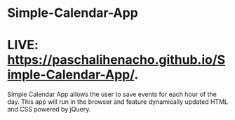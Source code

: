 # Simple-Calendar-App
# LIVE: https://paschalihenacho.github.io/Simple-Calendar-App/.
Simple Calendar App allows the user to save events for each hour of the day. This app will run in the browser and feature dynamically updated HTML and CSS powered by jQuery.
